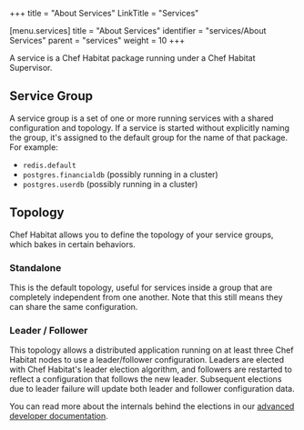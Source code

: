 +++
title = "About Services"
LinkTitle = "Services"

[menu.services]
    title = "About Services"
    identifier = "services/About Services"
    parent = "services"
    weight = 10
+++

A service is a Chef Habitat package running under a Chef Habitat Supervisor.

## Service Group

A service group is a set of one or more running services with a shared configuration
and topology. If a service is started without explicitly naming the
group, it's assigned to the default group for the name of that package. For example:

- `redis.default`
- `postgres.financialdb` (possibly running in a cluster)
- `postgres.userdb` (possibly running in a cluster)

## Topology

Chef Habitat allows you to define the topology of your service groups, which bakes
in certain behaviors.

### Standalone

This is the default topology, useful for services inside a group that are completely
independent from one another. Note that this still means they can share the same
configuration.

### Leader / Follower

This topology allows a distributed application running on at least three Chef Habitat
nodes to use a leader/follower configuration. Leaders are elected with Chef Habitat's
leader election algorithm, and followers are restarted to reflect a configuration
that follows the new leader. Subsequent elections due to leader failure will update
both leader and follower configuration data.

You can read more about the internals behind the elections in our [advanced developer
documentation](../sup/sup_crypto.md).
